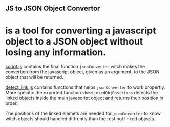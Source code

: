 ## JS to JSON Object Convertor 
# is a tool for converting a javascript object to a JSON object without losing any information.


 [script.js](https://github.com/MenelaosArxidi/JS_to_JSON_Object_Convertor/blob/main/script.js) contains the final function `jsonConverter` witch makes the convertion from the javascript object, given as an argument, to the JSON object that will be returned.


 [detect_link.js](https://github.com/MenelaosArxidi/JS_to_JSON_Object_Convertor/blob/main/detect_link.js) contains functions that helps `jsonConverter` to work propertly. More specific the exported function `showLinkedObjPositions` detects the linked objects inside the main javascript object and returns their position in order.
 
 The positions of the linked elemets are needed for `jsonConverter` to know witch objects should handled diffrently than the rest not linked objects.